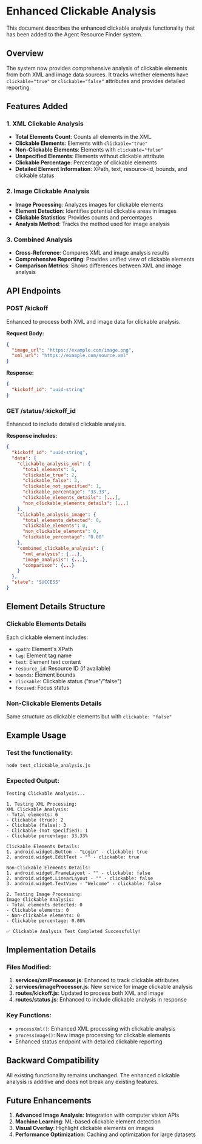 # Enhanced Clickable Analysis

This document describes the enhanced clickable analysis functionality that has been added to the Agent Resource Finder system.

## Overview

The system now provides comprehensive analysis of clickable elements from both XML and image data sources. It tracks whether elements have `clickable="true"` or `clickable="false"` attributes and provides detailed reporting.

## Features Added

### 1. XML Clickable Analysis
- **Total Elements Count**: Counts all elements in the XML
- **Clickable Elements**: Elements with `clickable="true"`
- **Non-Clickable Elements**: Elements with `clickable="false"`
- **Unspecified Elements**: Elements without clickable attribute
- **Clickable Percentage**: Percentage of clickable elements
- **Detailed Element Information**: XPath, text, resource-id, bounds, and clickable status

### 2. Image Clickable Analysis
- **Image Processing**: Analyzes images for clickable elements
- **Element Detection**: Identifies potential clickable areas in images
- **Clickable Statistics**: Provides counts and percentages
- **Analysis Method**: Tracks the method used for image analysis

### 3. Combined Analysis
- **Cross-Reference**: Compares XML and image analysis results
- **Comprehensive Reporting**: Provides unified view of clickable elements
- **Comparison Metrics**: Shows differences between XML and image analysis

## API Endpoints

### POST /kickoff
Enhanced to process both XML and image data for clickable analysis.

**Request Body:**
```json
{
  "image_url": "https://example.com/image.png",
  "xml_url": "https://example.com/source.xml"
}
```

**Response:**
```json
{
  "kickoff_id": "uuid-string"
}
```

### GET /status/:kickoff_id
Enhanced to include detailed clickable analysis.

**Response includes:**
```json
{
  "kickoff_id": "uuid-string",
  "data": {
    "clickable_analysis_xml": {
      "total_elements": 6,
      "clickable_true": 2,
      "clickable_false": 3,
      "clickable_not_specified": 1,
      "clickable_percentage": "33.33",
      "clickable_elements_details": [...],
      "non_clickable_elements_details": [...]
    },
    "clickable_analysis_image": {
      "total_elements_detected": 0,
      "clickable_elements": 0,
      "non_clickable_elements": 0,
      "clickable_percentage": "0.00"
    },
    "combined_clickable_analysis": {
      "xml_analysis": {...},
      "image_analysis": {...},
      "comparison": {...}
    }
  },
  "state": "SUCCESS"
}
```

## Element Details Structure

### Clickable Elements Details
Each clickable element includes:
- `xpath`: Element's XPath
- `tag`: Element tag name
- `text`: Element text content
- `resource_id`: Resource ID (if available)
- `bounds`: Element bounds
- `clickable`: Clickable status ("true"/"false")
- `focused`: Focus status

### Non-Clickable Elements Details
Same structure as clickable elements but with `clickable: "false"`

## Example Usage

### Test the functionality:
```bash
node test_clickable_analysis.js
```

### Expected Output:
```
Testing Clickable Analysis...

1. Testing XML Processing:
XML Clickable Analysis:
- Total elements: 6
- Clickable (true): 2
- Clickable (false): 3
- Clickable (not specified): 1
- Clickable percentage: 33.33%

Clickable Elements Details:
1. android.widget.Button - "Login" - clickable: true
2. android.widget.EditText - "" - clickable: true

Non-Clickable Elements Details:
1. android.widget.FrameLayout - "" - clickable: false
2. android.widget.LinearLayout - "" - clickable: false
3. android.widget.TextView - "Welcome" - clickable: false

2. Testing Image Processing:
Image Clickable Analysis:
- Total elements detected: 0
- Clickable elements: 0
- Non-clickable elements: 0
- Clickable percentage: 0.00%

✅ Clickable Analysis Test Completed Successfully!
```

## Implementation Details

### Files Modified:
1. **services/xmlProcessor.js**: Enhanced to track clickable attributes
2. **services/imageProcessor.js**: New service for image clickable analysis
3. **routes/kickoff.js**: Updated to process both XML and image
4. **routes/status.js**: Enhanced to include clickable analysis in response

### Key Functions:
- `processXml()`: Enhanced XML processing with clickable analysis
- `processImage()`: New image processing for clickable elements
- Enhanced status endpoint with detailed clickable reporting

## Backward Compatibility

All existing functionality remains unchanged. The enhanced clickable analysis is additive and does not break any existing features.

## Future Enhancements

1. **Advanced Image Analysis**: Integration with computer vision APIs
2. **Machine Learning**: ML-based clickable element detection
3. **Visual Overlay**: Highlight clickable elements on images
4. **Performance Optimization**: Caching and optimization for large datasets 